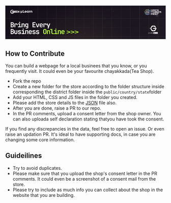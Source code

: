 ![Repo Banner](public/helpers/repo-banner.png)

## How to Contribute
You can build a webpage for a local businees that you know, or you frequently visit. It could even be your favourite chayakkada(Tea Shop).

- Fork the repo 
- Create a new folder for the store according to the folder structure inside corresponding the district folder inside the `public/country/state`folder
- Add your HTML, CSS and JS files in the folder you created.
- Please add the store details to the [JSON]() file also.
- After you are done, raise a PR to our repo.
- In the PR comments, upload a consent letter from the shop owner. You can also uploada self declaration stating thatyou have took the consent.

If you find any discrepancies in the data, feel free to open an issue. Or even raise an updation PR. It's ideal to have supporting docs, in case you are changing some core information.

## Guideilines
- Try to avoid duplicates.
- Please make sure that you upload the shop's consent letter in the PR comments. It could even be a screenshot of a consent mail from the store.
- Please try to include as much info you can collect about the shop in the website that you are building.

